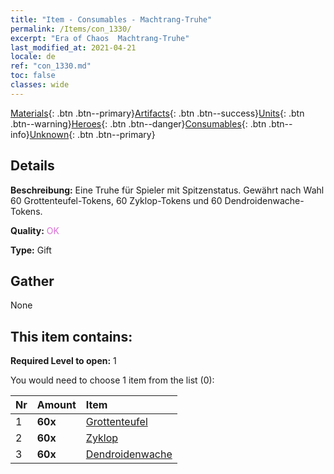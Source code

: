 ```yaml
---
title: "Item - Consumables - Machtrang-Truhe"
permalink: /Items/con_1330/
excerpt: "Era of Chaos  Machtrang-Truhe"
last_modified_at: 2021-04-21
locale: de
ref: "con_1330.md"
toc: false
classes: wide
---
```

 [Materials](/de/Items/){: .btn .btn--primary}[Artifacts](/de/Items/Artifacts/){: .btn .btn--success}[Units](/de/Items/Units/){: .btn .btn--warning}[Heroes](/de/Items/Heroes/){: .btn .btn--danger}[Consumables](/de/Items/Consumables/){: .btn .btn--info}[Unknown](/de/Items/Unknown/){: .btn .btn--primary}

## Details
 **Beschreibung:** Eine Truhe für Spieler mit Spitzenstatus. Gewährt nach Wahl 60 Grottenteufel-Tokens, 60 Zyklop-Tokens und 60 Dendroidenwache-Tokens.

 **Quality:** <span style="color: #DA70D6">OK</span>

 **Type:** Gift

## Gather

  None

## This item contains:

 **Required Level to open:** 1

 You would need to choose 1 item from the list (0):

  | Nr | Amount |     Item    |
  |:---|:-------|:------------|
  | 1 |  **60x** | [Grottenteufel](/de/Items/unt_230/) |  | 
  | 2 |  **60x** | [Zyklop](/de/Items/unt_222/) |  | 
  | 3 |  **60x** | [Dendroidenwache](/de/Items/unt_203/) |  | 
